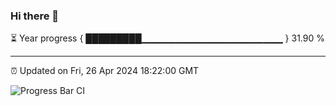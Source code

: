 ### Hi there 👋

⏳ Year progress { █████████▁▁▁▁▁▁▁▁▁▁▁▁▁▁▁▁▁▁▁▁▁ } 31.90 %

---

⏰ Updated on Fri, 26 Apr 2024 18:22:00 GMT

![Progress Bar CI](https://github.com/ZhaoGui/ZhaoGui/workflows/Progress%20Bar%20CI/badge.svg)
